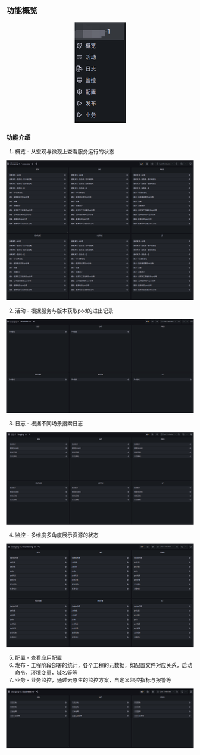 ## 功能概览
<p align="center">
   <img src="overview.png">
</p>

### 功能介绍

1. 概览 - 从宏观与微观上查看服务运行的状态
<p align="center">
   <img src="func_overview.png">
</p>

2. 活动 - 根据服务与版本获取pod的进出记录
<p align="center">
   <img src="func_activities.png">
</p>

3. 日志 - 根据不同场景搜索日志
<p align="center">
   <img src="func_logging.png">
</p>


4. 监控 - 多维度多角度展示资源的状态
<p align="center">
   <img src="func_monitoring.png">
</p>

5. 配置 - 查看应用配置
6. 发布 - 工程阶段部署的统计，各个工程的元数据，如配置文件对应关系，启动命令，环境变量，域名等等
7. 业务 - 业务监控，通过云原生的监控方案，自定义监控指标与报警等
<p align="center">
   <img src="func_business.png">
</p>
